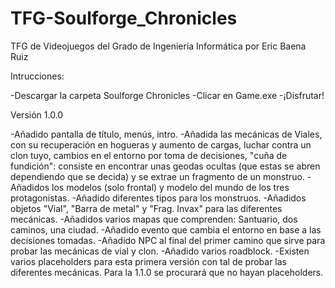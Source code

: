 # TFG-Soulforge_Chronicles
 TFG de Videojuegos del Grado de Ingeniería Informática por Eric Baena Ruiz

Intrucciones:

-Descargar la carpeta Soulforge Chronicles
-Clicar en Game.exe
-¡Disfrutar!

Versión 1.0.0

-Añadido pantalla de título, menús, intro.
-Añadida las mecánicas de Viales, con su recuperación en hogueras y aumento de cargas, luchar contra un clon tuyo, cambios en el entorno por toma de decisiones, "cuña de fundición": consiste en encontrar unas geodas ocultas (que estas se abren dependiendo que se decida) y se extrae un fragmento de un monstruo.
-Añadidos los modelos (solo frontal) y modelo del mundo de los tres protagonistas.
-Añadido diferentes tipos para los monstruos.
-Añadidos objetos "Vial", "Barra de metal" y "Frag. Invax" para las diferentes mecánicas.
-Añadidos varios mapas que comprenden: Santuario, dos caminos, una ciudad.
-Añadido evento que cambia el entorno en base a las decisiones tomadas.
-Añadido NPC al final del primer camino que sirve para probar las mecánicas de vial y clon.
-Añadido varios roadblock.
-Existen varios placeholders para esta primera versión con tal de probar las diferentes mecánicas. Para la 1.1.0 se procurará que no hayan placeholders.